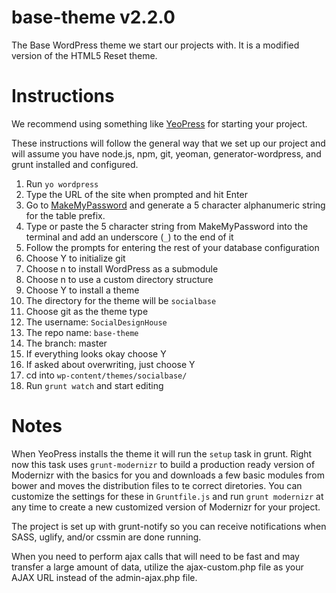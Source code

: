 base-theme v2.2.0
==========

The Base WordPress theme we start our projects with. It is a modified version of the HTML5 Reset theme.

Instructions
=======

We recommend using something like [YeoPress](https://github.com/wesleytodd/YeoPress) for starting your project.

These instructions will follow the general way that we set up our project and will assume you have node.js, npm, git, yeoman, generator-wordpress, and grunt installed and configured.

1. Run `yo wordpress`
2. Type the URL of the site when prompted and hit Enter
3. Go to [MakeMyPassword](http://www.makemypassword.com) and generate a 5 character alphanumeric string for the table prefix.
4. Type or paste the 5 character string from MakeMyPassword into the terminal and add an underscore (`_`) to the end of it
5. Follow the prompts for entering the rest of your database configuration
6. Choose Y to initialize git
7. Choose n to install WordPress as a submodule
8. Choose n to use a custom directory structure
9. Choose Y to install a theme
10. The directory for the theme will be `socialbase`
10. Choose git as the theme type
11. The username: `SocialDesignHouse`
12. The repo name: `base-theme`
13. The branch: master
14. If everything looks okay choose Y
15. If asked about overwriting, just choose Y
16. cd into `wp-content/themes/socialbase/`
17. Run `grunt watch` and start editing

Notes
===

When YeoPress installs the theme it will run the `setup` task in grunt. Right now this task uses `grunt-modernizr` to build a production ready version of Modernizr with the basics for you and downloads a few basic modules from bower and moves the distribution files to te correct diretories. You can customize the settings for these in `Gruntfile.js` and run `grunt modernizr` at any time to create a new customized version of Modernizr for your project.

The project is set up with grunt-notify so you can receive notifications when SASS, uglify, and/or cssmin are done running.

When you need to perform ajax calls that will need to be fast and may transfer a large amount of data, utilize the ajax-custom.php file as your AJAX URL instead of the admin-ajax.php file.